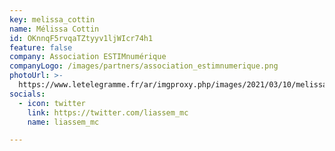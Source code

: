 ```yaml
---
key: melissa_cottin
name: Mélissa Cottin
id: OKnnqF5rvqaTZtyyv1ljWIcr74h1
feature: false
company: Association ESTIMnumérique
companyLogo: /images/partners/association_estimnumerique.png
photoUrl: >-
  https://www.letelegramme.fr/ar/imgproxy.php/images/2021/03/10/melissa-cottin-et-son-equipe-proposent-un-accompagnement_5571975.jpg?article=12716816&aaaammjj=12716816
socials:
  - icon: twitter
    link: https://twitter.com/liassem_mc
    name: liassem_mc

---
```


